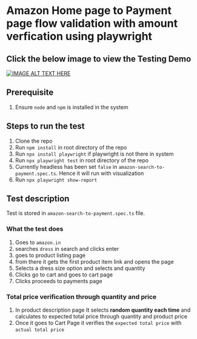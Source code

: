 # Amazon Home page to Payment page flow validation with amount verfication using playwright

## Click the below image to view the Testing Demo  
[![IMAGE ALT TEXT HERE](https://img.youtube.com/vi/QLGNWdpGCRI/0.jpg)](https://www.youtube.com/watch?v=QLGNWdpGCRI&ab_channel=JananiElangovan)


## Prerequisite
1. Ensure `node` and `npm` is installed in the system

## Steps to run the test 

1. Clone the repo
2. Run `npm install` in root directory of the repo
3. Run `npx install playwright` if playwright is not there in system
4. Run `npx playwright test` in root directory of the repo
5. Currently headless has been set `false` in `amazon-search-to-payment.spec.ts`. Hence it will run with visualization
6. Run `npx playwright show-report`

## Test description

Test is stored in `amazon-search-to-payment.spec.ts` file.

### What the test does

1. Goes to `amazon.in`
2. searches `dress` in search and clicks enter
3. goes to product listing page
4. from there it gets the first product item link and opens the page 
5. Selects a dress size option and selects and quantity
6. Clicks go to cart and goes to cart page 
7. Clicks proceeds to payments page

### Total price verification through quantity and price

1. In product description page It selects **random quantity each time** and calculates to expected total price through quantity and product price
2. Once it goes to Cart Page it verifies the `expected total price` with `actual total price`
